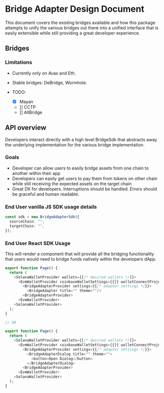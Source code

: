 # Bridge Adapter Design Document

This document covers the existing bridges available and how this package attempts to unify the various bridges out there into a unified interface that is easily extensible while still providing a great developer experience.

## Bridges

### Limitations

- Currently only on Avax and Eth.
- Stable bridges: DeBridge, Wormhole.

- TODO:
  - [x] Mayan
  - [] CCTP
  - [] AllBridge

## API overview

Developers interact directly with a high level BridgeSdk that abstracts away the underlying implementation for the various bridge implementation.

### Goals

- Developer can allow users to easily bridge assets from one chain to another within their app
- Developers can easily get users to pay them from tokens on other chain while still receiving the expected assets on the target chain
- Great DX for developers. Interruptions should be handled. Errors should be graceful and human readable.

### End User vanilla JS SDK usage details

```typescript
const sdk = new BridgeAdapterSdk({
  sourceChain: "",
  targetChain: "",
});
```

### End User React SDK Usage

This will render a component that will provide all the bridging functionality that users would need to bridge funds natively within the developers dApp.

```typescript
export function Page() {
  return (
    <SolanaWalletProvider wallets={[/* desired wallets */]}>
      <EvmWalletProvider coinbaseWalletSettings={{}} walletConnectProjectId="">
        <BridgeAdapterProvider settings={{/* adapter settings */}}>
          <BridgeAdapter title="" theme=""/>
        <BridgeAdapterProvider>
      <EvmWalletProvider>
    <SolanaWalletProvider>
  );
}

// OR

export function Page() {
  return (
    <SolanaWalletProvider wallets={[/* desired wallets */]}>
      <EvmWalletProvider coinbaseWalletSettings={{}} walletConnectProjectId="">
        <BridgeAdapterProvider settings={{/* adapter settings */}}>
          <BridgeAdapterDialog title="" theme="">
            <button>Open Dialog</button>
          </BridgeAdapterDialog>
        <BridgeAdapterProvider>
      <EvmWalletProvider>
    <SolanaWalletProvider>
  );
}
```
